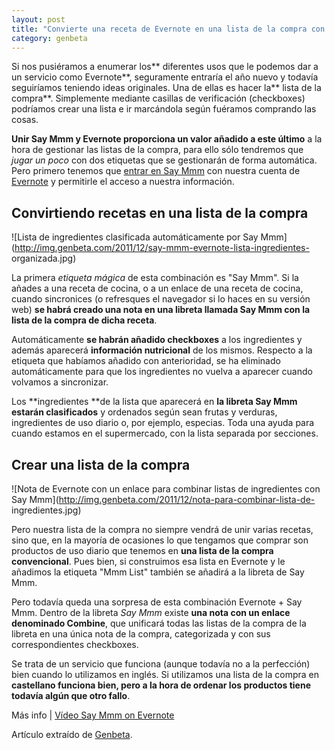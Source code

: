 ```yaml
---
layout: post
title: "Convierte una receta de Evernote en una lista de la compra con Say Mmm"
category: genbeta
---
```




Si nos pusiéramos a enumerar los** diferentes usos que le podemos dar a un
servicio como Evernote**, seguramente entraría el año nuevo y todavía
seguiríamos teniendo ideas originales. Una de ellas es hacer la** lista de la
compra**. Simplemente mediante casillas de verificación (checkboxes) podríamos
crear una lista e ir marcándola según fuéramos comprando las cosas.

**Unir Say Mmm y Evernote proporciona un valor añadido a este último** a la hora de gestionar las listas de la compra, para ello sólo tendremos que _jugar un poco_ con dos etiquetas que se gestionarán de forma automática. Pero primero tenemos que [entrar en Say Mmm](http://www.saymmm.com/evernote.php) con nuestra cuenta de [Evernote](http://www.genbeta.com/productos/productividad-personal/evernote) y permitirle el acceso a nuestra información.  
  

## Convirtiendo recetas en una lista de la compra

  
![Lista de ingredientes clasificada automáticamente por Say
Mmm](http://img.genbeta.com/2011/12/say-mmm-evernote-lista-ingredientes-
organizada.jpg)

La primera _etiqueta mágica_ de esta combinación es "Say Mmm". Si la añades a
una receta de cocina, o a un enlace de una receta de cocina, cuando
sincronices (o refresques el navegador si lo haces en su versión web) **se
habrá creado una nota en una libreta llamada Say Mmm con la lista de la compra
de dicha receta**.

Automáticamente **se habrán añadido checkboxes** a los ingredientes y además
aparecerá **información nutricional** de los mismos. Respecto a la etiqueta
que habíamos añadido con anterioridad, se ha eliminado automáticamente para
que los ingredientes no vuelva a aparecer cuando volvamos a sincronizar.

Los **ingredientes **de la lista que aparecerá en **la libreta Say Mmm estarán
clasificados** y ordenados según sean frutas y verduras, ingredientes de uso
diario o, por ejemplo, especias. Toda una ayuda para cuando estamos en el
supermercado, con la lista separada por secciones.

## Crear una lista de la compra

  
![Nota de Evernote con un enlace para combinar listas de ingredientes con Say
Mmm](http://img.genbeta.com/2011/12/nota-para-combinar-lista-de-
ingredientes.jpg)

Pero nuestra lista de la compra no siempre vendrá de unir varias recetas, sino
que, en la mayoría de ocasiones lo que tengamos que comprar son productos de
uso diario que tenemos en **una lista de la compra convencional**. Pues bien,
si construimos esa lista en Evernote y le añadimos la etiqueta "Mmm List"
también se añadirá a la libreta de Say Mmm.

Pero todavía queda una sorpresa de esta combinación Evernote + Say Mmm. Dentro
de la libreta _Say Mmm_ existe **una nota con un enlace denominado Combine**,
que unificará todas las listas de la compra de la libreta en una única nota de
la compra, categorizada y con sus correspondientes checkboxes.

Se trata de un servicio que funciona (aunque todavía no a la perfección) bien
cuando lo utilizamos en inglés. Si utilizamos una lista de la compra en
**castellano **funciona bien, pero a la hora de ordenar los productos tiene**
todavía algún que otro fallo**.

Más info | [Vídeo Say Mmm on
Evernote](http://www.facebook.com/video/video.php?v=321677067856564)

Artículo extraído de [Genbeta](http://www.genbeta.com).